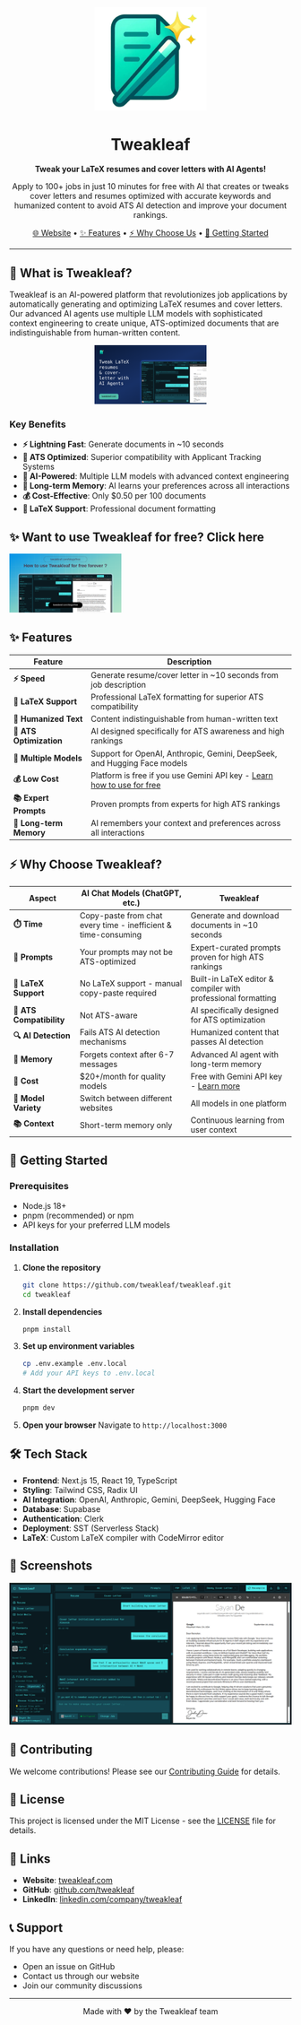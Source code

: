 <p align="center">
  <img src="apps/web/public/logo.png" alt="Tweakleaf Logo" width="200" />
</p>

<h1 align="center">Tweakleaf</h1>

<p align="center">
  <strong>Tweak your LaTeX resumes and cover letters with AI Agents!</strong>
</p>

<p align="center">
  Apply to 100+ jobs in just 10 minutes for free with AI that creates or tweaks cover letters and resumes optimized with accurate keywords and humanized content to avoid ATS AI detection and improve your document rankings.
</p>

<p align="center">
  <a href="https://tweakleaf.com">🌐 Website</a> •
  <a href="#features">✨ Features</a> •
  <a href="#comparison">⚡ Why Choose Us</a> •
  <a href="#getting-started">🚀 Getting Started</a>
</p>

---

## 🎯 What is Tweakleaf?

Tweakleaf is an AI-powered platform that revolutionizes job applications by automatically generating and optimizing LaTeX resumes and cover letters. Our advanced AI agents use multiple LLM models with sophisticated context engineering to create unique, ATS-optimized documents that are indistinguishable from human-written content.

<p align="center">
  <img src="apps/web/app/opengraph-image.png" alt="Tweakleaf Logo" width="200" />
</p>

### Key Benefits

- **⚡ Lightning Fast**: Generate documents in ~10 seconds
- **🎯 ATS Optimized**: Superior compatibility with Applicant Tracking Systems
- **🤖 AI-Powered**: Multiple LLM models with advanced context engineering
- **💾 Long-term Memory**: AI learns your preferences across all interactions
- **💰 Cost-Effective**: Only $0.50 per 100 documents
- **📝 LaTeX Support**: Professional document formatting

## ✨ Want to use Tweakleaf for free? Click here

<a href="https://tweakleaf.com/blogs/free">
  <img src="apps/web/app/blogs/free/opengraph-image.png" alt="Tweakleaf Free" width="200" />
  <br />
</a>

## ✨ Features

| Feature                 | Description                                                                                                |
| ----------------------- | ---------------------------------------------------------------------------------------------------------- |
| **⚡ Speed**            | Generate resume/cover letter in ~10 seconds from job description                                           |
| **📝 LaTeX Support**    | Professional LaTeX formatting for superior ATS compatibility                                               |
| **🤖 Humanized Text**   | Content indistinguishable from human-written text                                                          |
| **🎯 ATS Optimization** | AI designed specifically for ATS awareness and high rankings                                               |
| **🔄 Multiple Models**  | Support for OpenAI, Anthropic, Gemini, DeepSeek, and Hugging Face models                                   |
| **💰 Low Cost**         | Platform is free if you use Gemini API key - [Learn how to use for free](https://tweakleaf.com/blogs/free) |
| **📚 Expert Prompts**   | Proven prompts from experts for high ATS rankings                                                          |
| **🧠 Long-term Memory** | AI remembers your context and preferences across all interactions                                          |

## ⚡ Why Choose Tweakleaf?

| Aspect                   | AI Chat Models (ChatGPT, etc.)                                 | **Tweakleaf**                                                             |
| ------------------------ | -------------------------------------------------------------- | ------------------------------------------------------------------------- |
| **⏱️ Time**              | Copy-paste from chat every time - inefficient & time-consuming | Generate and download documents in ~10 seconds                            |
| **📝 Prompts**           | Your prompts may not be ATS-optimized                          | Expert-curated prompts proven for high ATS rankings                       |
| **📄 LaTeX Support**     | No LaTeX support - manual copy-paste required                  | Built-in LaTeX editor & compiler with professional formatting             |
| **🎯 ATS Compatibility** | Not ATS-aware                                                  | AI specifically designed for ATS optimization                             |
| **🔍 AI Detection**      | Fails ATS AI detection mechanisms                              | Humanized content that passes AI detection                                |
| **🧠 Memory**            | Forgets context after 6-7 messages                             | Advanced AI agent with long-term memory                                   |
| **💸 Cost**              | $20+/month for quality models                                  | Free with Gemini API key - [Learn more](https://tweakleaf.com/blogs/free) |
| **🔄 Model Variety**     | Switch between different websites                              | All models in one platform                                                |
| **📚 Context**           | Short-term memory only                                         | Continuous learning from user context                                     |

## 🚀 Getting Started

### Prerequisites

- Node.js 18+
- pnpm (recommended) or npm
- API keys for your preferred LLM models

### Installation

1. **Clone the repository**

   ```bash
   git clone https://github.com/tweakleaf/tweakleaf.git
   cd tweakleaf
   ```

2. **Install dependencies**

   ```bash
   pnpm install
   ```

3. **Set up environment variables**

   ```bash
   cp .env.example .env.local
   # Add your API keys to .env.local
   ```

4. **Start the development server**

   ```bash
   pnpm dev
   ```

5. **Open your browser**
   Navigate to `http://localhost:3000`

## 🛠️ Tech Stack

- **Frontend**: Next.js 15, React 19, TypeScript
- **Styling**: Tailwind CSS, Radix UI
- **AI Integration**: OpenAI, Anthropic, Gemini, DeepSeek, Hugging Face
- **Database**: Supabase
- **Authentication**: Clerk
- **Deployment**: SST (Serverless Stack)
- **LaTeX**: Custom LaTeX compiler with CodeMirror editor

## 📸 Screenshots

<p align="center">
  <img src="apps/web/public/dashboard.png" alt="Tweakleaf Dashboard" />
</p>

## 🤝 Contributing

We welcome contributions! Please see our [Contributing Guide](CONTRIBUTING.md) for details.

## 📄 License

This project is licensed under the MIT License - see the [LICENSE](LICENSE) file for details.

## 🔗 Links

- **Website**: [tweakleaf.com](https://tweakleaf.com)
- **GitHub**: [github.com/tweakleaf](https://github.com/tweakleaf)
- **LinkedIn**: [linkedin.com/company/tweakleaf](https://www.linkedin.com/company/tweakleaf)

## 📞 Support

If you have any questions or need help, please:

- Open an issue on GitHub
- Contact us through our website
- Join our community discussions

---

<p align="center">
  Made with ❤️ by the Tweakleaf team
</p>
